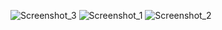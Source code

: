 ![Screenshot_3](https://user-images.githubusercontent.com/75525090/118396295-8f72af80-b657-11eb-8577-0d95286f8b32.png)
![Screenshot_1](https://user-images.githubusercontent.com/75525090/118396296-90a3dc80-b657-11eb-892a-7c3630dc8790.png)
![Screenshot_2](https://user-images.githubusercontent.com/75525090/118396301-94376380-b657-11eb-8cce-760ebddaee5b.png)